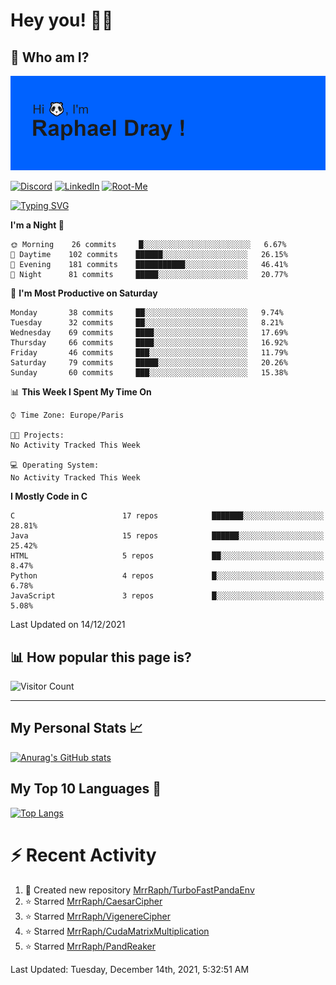 # **Hey you! 👋🏼**

## **🔎 Who am I?**

<img src="https://github.com/MrrRaph/MrrRaph/blob/master/header.png?raw=true">

[![Discord](https://img.shields.io/badge/Discord-7289DA?style=for-the-badge&logo=discord&logoColor=white
)](https://discordapp.com/users/MrRaph#4214/)
[![LinkedIn](https://img.shields.io/badge/LinkedIn-0077B5?style=for-the-badge&logo=linkedin&logoColor=white)](https://www.linkedin.com/in/raphaeldray/)
[![Root-Me](https://img.shields.io/badge/dynamic/json?color=yellowgreen&label=Root-me%20Score&query=score&style=for-the-badge&url=https://raw.githubusercontent.com/MrrRaph/MrrRaph/master/root-me-stats.json&logoColor=white)](https://www.root-me.org/PandHacker)


[![Typing SVG](https://readme-typing-svg.herokuapp.com?font=glory&size=23&multiline=true&height=65&lines=CyberSecurity+Engineer+%F0%9F%92%BB;Freelance+Fullstack+Developer)](https://git.io/typing-svg)

<!--START_SECTION:waka-->
**I'm a Night 🦉** 

```text
🌞 Morning    26 commits     █░░░░░░░░░░░░░░░░░░░░░░░░   6.67% 
🌆 Daytime    102 commits    ██████░░░░░░░░░░░░░░░░░░░   26.15% 
🌃 Evening    181 commits    ███████████░░░░░░░░░░░░░░   46.41% 
🌙 Night      81 commits     █████░░░░░░░░░░░░░░░░░░░░   20.77%

```
📅 **I'm Most Productive on Saturday** 

```text
Monday       38 commits     ██░░░░░░░░░░░░░░░░░░░░░░░   9.74% 
Tuesday      32 commits     ██░░░░░░░░░░░░░░░░░░░░░░░   8.21% 
Wednesday    69 commits     ████░░░░░░░░░░░░░░░░░░░░░   17.69% 
Thursday     66 commits     ████░░░░░░░░░░░░░░░░░░░░░   16.92% 
Friday       46 commits     ███░░░░░░░░░░░░░░░░░░░░░░   11.79% 
Saturday     79 commits     █████░░░░░░░░░░░░░░░░░░░░   20.26% 
Sunday       60 commits     ███░░░░░░░░░░░░░░░░░░░░░░   15.38%

```


📊 **This Week I Spent My Time On** 

```text
⌚︎ Time Zone: Europe/Paris

🐱‍💻 Projects: 
No Activity Tracked This Week

💻 Operating System: 
No Activity Tracked This Week

```

**I Mostly Code in C** 

```text
C                        17 repos            ███████░░░░░░░░░░░░░░░░░░   28.81% 
Java                     15 repos            ██████░░░░░░░░░░░░░░░░░░░   25.42% 
HTML                     5 repos             ██░░░░░░░░░░░░░░░░░░░░░░░   8.47% 
Python                   4 repos             █░░░░░░░░░░░░░░░░░░░░░░░░   6.78% 
JavaScript               3 repos             █░░░░░░░░░░░░░░░░░░░░░░░░   5.08%

```



 Last Updated on 14/12/2021
<!--END_SECTION:waka-->

## **📊 How popular this page is?**

![Visitor Count](https://profile-counter.glitch.me/MrrRaph/count.svg)

---

## **My Personal Stats 📈**

[![Anurag's GitHub stats](https://github-readme-stats.vercel.app/api?username=mrrraph&count_private=true&show_icons=true&title_color=fff&text_color=fff&bg_color=30,36d1dc,904e95)](https://github.com/anuraghazra/github-readme-stats)

## **My Top 10 Languages 📣**

[![Top Langs](https://github-readme-stats.vercel.app/api/top-langs/?username=mrrraph&langs_count=10&layout=compact&hide=html,css&hide_title=true)](https://github.com/anuraghazra/github-readme-stats)


# **⚡ Recent Activity**

<!--RECENT_ACTIVITY:start-->
1. 📔 Created new repository [MrrRaph/TurboFastPandaEnv](https://github.com/MrrRaph/TurboFastPandaEnv)
2. ⭐ Starred [MrrRaph/CaesarCipher](https://github.com/MrrRaph/CaesarCipher)
3. ⭐ Starred [MrrRaph/VigenereCipher](https://github.com/MrrRaph/VigenereCipher)
4. ⭐ Starred [MrrRaph/CudaMatrixMultiplication](https://github.com/MrrRaph/CudaMatrixMultiplication)
5. ⭐ Starred [MrrRaph/PandReaker](https://github.com/MrrRaph/PandReaker)
<!--RECENT_ACTIVITY:end-->
<!--RECENT_ACTIVITY:last_update-->
Last Updated: Tuesday, December 14th, 2021, 5:32:51 AM
<!--RECENT_ACTIVITY:last_update_end-->

